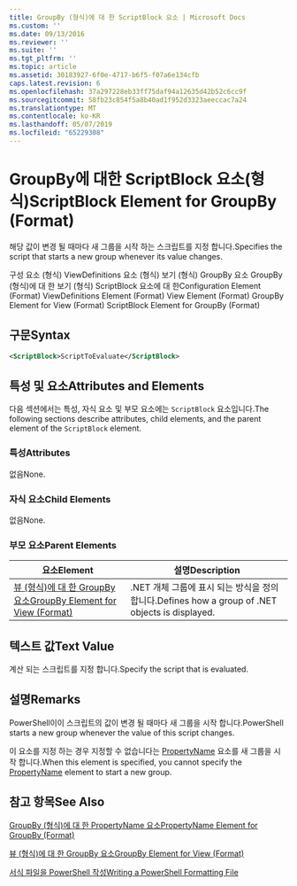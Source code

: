 ```yaml
---
title: GroupBy (형식)에 대 한 ScriptBlock 요소 | Microsoft Docs
ms.custom: ''
ms.date: 09/13/2016
ms.reviewer: ''
ms.suite: ''
ms.tgt_pltfrm: ''
ms.topic: article
ms.assetid: 30183927-6f0e-4717-b6f5-f07a6e134cfb
caps.latest.revision: 6
ms.openlocfilehash: 37a297228eb33ff75daf94a12635d42b52c6cc9f
ms.sourcegitcommit: 58fb23c854f5a8b40ad1f952d3323aeeccac7a24
ms.translationtype: MT
ms.contentlocale: ko-KR
ms.lasthandoff: 05/07/2019
ms.locfileid: "65229308"
---
```

# <a name="scriptblock-element-for-groupby-format"></a><span data-ttu-id="eea29-102">GroupBy에 대한 ScriptBlock 요소(형식)</span><span class="sxs-lookup"><span data-stu-id="eea29-102">ScriptBlock Element for GroupBy (Format)</span></span>

<span data-ttu-id="eea29-103">해당 값이 변경 될 때마다 새 그룹을 시작 하는 스크립트를 지정 합니다.</span><span class="sxs-lookup"><span data-stu-id="eea29-103">Specifies the script that starts a new group whenever its value changes.</span></span>

<span data-ttu-id="eea29-104">구성 요소 (형식) ViewDefinitions 요소 (형식) 보기 (형식) GroupBy 요소 GroupBy (형식)에 대 한 보기 (형식) ScriptBlock 요소에 대 한</span><span class="sxs-lookup"><span data-stu-id="eea29-104">Configuration Element (Format) ViewDefinitions Element (Format) View Element (Format) GroupBy Element for View (Format) ScriptBlock Element for GroupBy (Format)</span></span>

## <a name="syntax"></a><span data-ttu-id="eea29-105">구문</span><span class="sxs-lookup"><span data-stu-id="eea29-105">Syntax</span></span>

```xml
<ScriptBlock>ScriptToEvaluate</ScriptBlock>
```

## <a name="attributes-and-elements"></a><span data-ttu-id="eea29-106">특성 및 요소</span><span class="sxs-lookup"><span data-stu-id="eea29-106">Attributes and Elements</span></span>

<span data-ttu-id="eea29-107">다음 섹션에서는 특성, 자식 요소 및 부모 요소에는 `ScriptBlock` 요소입니다.</span><span class="sxs-lookup"><span data-stu-id="eea29-107">The following sections describe attributes, child elements, and the parent element of the `ScriptBlock` element.</span></span>

### <a name="attributes"></a><span data-ttu-id="eea29-108">특성</span><span class="sxs-lookup"><span data-stu-id="eea29-108">Attributes</span></span>

<span data-ttu-id="eea29-109">없음</span><span class="sxs-lookup"><span data-stu-id="eea29-109">None.</span></span>

### <a name="child-elements"></a><span data-ttu-id="eea29-110">자식 요소</span><span class="sxs-lookup"><span data-stu-id="eea29-110">Child Elements</span></span>

<span data-ttu-id="eea29-111">없음</span><span class="sxs-lookup"><span data-stu-id="eea29-111">None.</span></span>

### <a name="parent-elements"></a><span data-ttu-id="eea29-112">부모 요소</span><span class="sxs-lookup"><span data-stu-id="eea29-112">Parent Elements</span></span>

|<span data-ttu-id="eea29-113">요소</span><span class="sxs-lookup"><span data-stu-id="eea29-113">Element</span></span>|<span data-ttu-id="eea29-114">설명</span><span class="sxs-lookup"><span data-stu-id="eea29-114">Description</span></span>|
|-------------|-----------------|
|[<span data-ttu-id="eea29-115">뷰 (형식)에 대 한 GroupBy 요소</span><span class="sxs-lookup"><span data-stu-id="eea29-115">GroupBy Element for View (Format)</span></span>](./groupby-element-for-view-format.md)|<span data-ttu-id="eea29-116">.NET 개체 그룹에 표시 되는 방식을 정의 합니다.</span><span class="sxs-lookup"><span data-stu-id="eea29-116">Defines how a group of .NET objects is displayed.</span></span>|

## <a name="text-value"></a><span data-ttu-id="eea29-117">텍스트 값</span><span class="sxs-lookup"><span data-stu-id="eea29-117">Text Value</span></span>

<span data-ttu-id="eea29-118">계산 되는 스크립트를 지정 합니다.</span><span class="sxs-lookup"><span data-stu-id="eea29-118">Specify the script that is evaluated.</span></span>

## <a name="remarks"></a><span data-ttu-id="eea29-119">설명</span><span class="sxs-lookup"><span data-stu-id="eea29-119">Remarks</span></span>

<span data-ttu-id="eea29-120">PowerShell이이 스크립트의 값이 변경 될 때마다 새 그룹을 시작 합니다.</span><span class="sxs-lookup"><span data-stu-id="eea29-120">PowerShell starts a new group whenever the value of this script changes.</span></span>

<span data-ttu-id="eea29-121">이 요소를 지정 하는 경우 지정할 수 없습니다는 [PropertyName](propertyname-element-for-groupby-format.md) 요소를 새 그룹을 시작 합니다.</span><span class="sxs-lookup"><span data-stu-id="eea29-121">When this element is specified, you cannot specify the [PropertyName](propertyname-element-for-groupby-format.md) element to start a new group.</span></span>

## <a name="see-also"></a><span data-ttu-id="eea29-122">참고 항목</span><span class="sxs-lookup"><span data-stu-id="eea29-122">See Also</span></span>

[<span data-ttu-id="eea29-123">GroupBy (형식)에 대 한 PropertyName 요소</span><span class="sxs-lookup"><span data-stu-id="eea29-123">PropertyName Element for GroupBy (Format)</span></span>](propertyname-element-for-groupby-format.md)

[<span data-ttu-id="eea29-124">뷰 (형식)에 대 한 GroupBy 요소</span><span class="sxs-lookup"><span data-stu-id="eea29-124">GroupBy Element for View (Format)</span></span>](groupby-element-for-view-format.md)

[<span data-ttu-id="eea29-125">서식 파일을 PowerShell 작성</span><span class="sxs-lookup"><span data-stu-id="eea29-125">Writing a PowerShell Formatting File</span></span>](writing-a-powershell-formatting-file.md)
